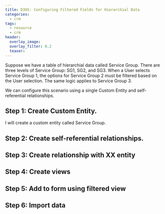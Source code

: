 ```yaml
---
title: D365: Configuring Filtered Fields for Hierarchial Data
categories:
  - crm
tags:
  - resource
  - crm
header:
  overlay_image: 
  overlay_filter: 0.2
  teaser: 
---
```


Suppose we have a table of hierarchial data called Service Group. There are three levels of Service Group: SG1, SG2, and SG3. When a User selects Service Group 1, the options for Service Group 2 must be filtered based on the User selection. The same logic applies to Service Group 3.

We can configure this scenario using a single Custom Entity and self-referential relationships. 

## Step 1: Create Custom Entity.

I will create a custom entity called Service Group.

## Step 2: Create self-referential relationships.

## Step 3: Create relationship with XX entity

## Step 4: Create views

## Step 5: Add to form using filtered view

## Step 6: Import data
